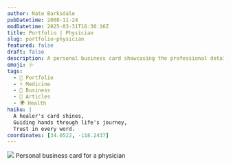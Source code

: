 ```yaml
---
author: Nate Barksdale
pubDatetime: 2008-11-24
modDatetime: 2025-03-31T16:30:16Z
title: Portfolio | Physician
slug: portfolio-physician
featured: false
draft: false
description: A personal business card showcasing the professional details of a physician, located in the heart of a bustling city. Coordinates
emoji: 🩺
tags:
  - 📁 Portfolio
  - ⚕️ Medicine
  - 💼 Business
  - 📖 Articles
  - 🌍 Health
haiku: |
  A healer's card shines,  
  Guiding hands through life's journey,  
  Trust in every word.
coordinates: [34.0522, -118.2437]
---
```


![](@assets/images/robyn_card_530.jpg) Personal business card for a physician

